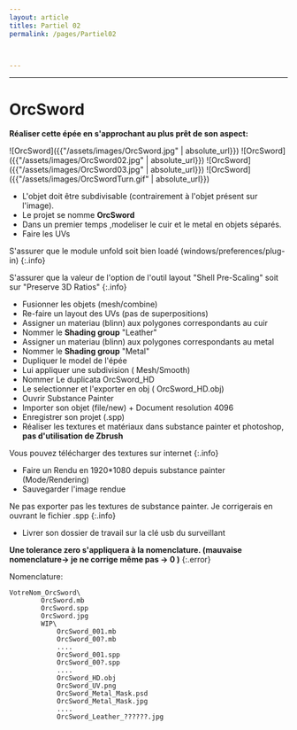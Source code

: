 ```yaml
---
layout: article
titles: Partiel 02
permalink: /pages/Partiel02



---
```


_____


# OrcSword

**Réaliser cette épée en s'approchant au plus prêt de son aspect:**


![OrcSword]({{"/assets/images/OrcSword.jpg" | absolute_url}})
![OrcSword]({{"/assets/images/OrcSword02.jpg" | absolute_url}})
![OrcSword]({{"/assets/images/OrcSword03.jpg" | absolute_url}})
![OrcSword]({{"/assets/images/OrcSwordTurn.gif" | absolute_url}})


* L'objet doit être subdivisable (contrairement à l'objet présent sur l'image).
* Le projet se nomme **OrcSword**
* Dans un premier temps ,modeliser le cuir et le metal en objets séparés.
* Faire les UVs

S'assurer que le module unfold soit bien loadé (windows/preferences/plug-in)
{:.info}

S'assurer que la valeur de l'option de l'outil layout "Shell Pre-Scaling" soit sur "Preserve 3D Ratios"
{:.info}

* Fusionner les objets (mesh/combine)
* Re-faire un layout des UVs (pas de superpositions)
* Assigner un materiau (blinn) aux polygones correspondants au cuir 
* Nommer le **Shading group** "Leather"
* Assigner un materiau (blinn) aux polygones correspondants au metal
* Nommer le **Shading group** "Metal"
* Dupliquer le model de l'épée
* Lui appliquer une subdivision ( Mesh/Smooth)
* Nommer Le duplicata OrcSword_HD
* Le selectionner et l'exporter en obj ( OrcSword_HD.obj)
* Ouvrir Substance Painter
* Importer son objet (file/new) + Document resolution 4096
* Enregistrer son projet (.spp)
* Réaliser les textures et matériaux dans substance painter et photoshop,  **pas d'utilisation de Zbrush**

Vous pouvez télécharger des textures sur internet
{:.info}

* Faire un Rendu en 1920*1080 depuis substance painter  (Mode/Rendering)
* Sauvegarder l'image rendue

Ne pas exporter pas les textures de substance painter. Je corrigerais en ouvrant le fichier .spp
{:.info}

* Livrer son dossier de travail sur la clé usb du surveillant


**Une tolerance zero s'appliquera à la nomenclature. (mauvaise nomenclature-> je ne corrige même pas -> 0 )**
{:.error}

Nomenclature:
~~~~~~
VotreNom_OrcSword\
		OrcSword.mb
		OrcSword.spp
		OrcSword.jpg
		WIP\	
			OrcSword_001.mb
			OrcSword_00?.mb
			....
			OrcSword_001.spp
			OrcSword_00?.spp
			....
			OrcSword_HD.obj
			OrcSword_UV.png
			OrcSword_Metal_Mask.psd
			OrcSword_Metal_Mask.jpg
			....
			OrcSword_Leather_??????.jpg
~~~~~~



